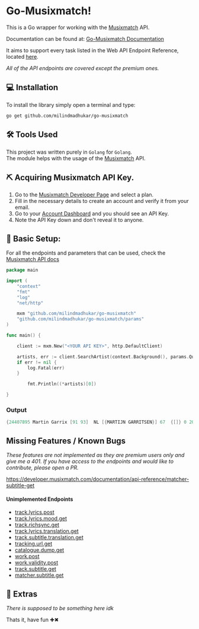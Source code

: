 
# Go-Musixmatch!

This is a Go wrapper for working with the [Musixmatch](https://www.musixmatch.com/) API.

Documentation can be found at: [Go-Musixmatch Documentation](https://pkg.go.dev/github.com/milindmadhukar/go-musixmatch)

It aims to support every task listed in the Web API Endpoint Reference, located [here](https://developer.musixmatch.com/documentation).

*All of the API endpoints are covered except the premium ones.*


## 💻 Installation
To install the library simply open a terminal and type:
```
go get github.com/milindmadhukar/go-musixmatch
```

## ️️🛠️ Tools Used

This project was written purely in `Golang` for `Golang`.</br>
The module helps with the usage of the [Musixmatch](https://developer.musixmatch.com/documentation) API.

## ⛏️  Acquiring Musixmatch API Key.

1. Go to the [Musixmatch Developer Page](https://developer.musixmatch.com/plans) and select a plan.
1. Fill in the necessary details to create an account and verify it from your email.
1. Go to your [Account Dashboard](https://developer.musixmatch.com/admin/applications) and you should see an API Key.
1. Note the API Key down and don't reveal it to anyone.


## 🏁 Basic Setup:
For all the endpoints and parameters that can be used, check the [Musixmatch API docs](https://developer.musixmatch.com/documentation)

```go
package main

import (
	"context"
	"fmt"
	"log"
	"net/http"

	mxm "github.com/milindmadhukar/go-musixmatch"
	"github.com/milindmadhukar/go-musixmatch/params"
)

func main() {

	client := mxm.New("<YOUR API KEY>", http.DefaultClient)

	artists, err := client.SearchArtist(context.Background(), params.QueryArtist("Martin Garrix"))
	if err != nil {
		log.Fatal(err)
	}

        fmt.Println((*artists)[0])

}
```

### Output
```go
{24407895 Martin Garrix [91 93]  NL [{MARTIJN GARRITSEN}] 67  {[]} 0 2017-02-03 07:02:12 +0000 UTC 1996 1996-05-15  0000-00-00}
```

## Missing Features / Known Bugs
_These features are not implemented as they are premium users only and give me a 401. If you have access to the endpoints and would like to contribute, please open a PR._


https://developer.musixmatch.com/documentation/api-reference/matcher-subtitle-get

#### Unimplemented Endpoints
- [track.lyrics.post](https://developer.musixmatch.com/documentation/api-reference/track-lyrics-post)
- [track.lyrics.mood.get](https://developer.musixmatch.com/documentation/api-reference/track-lyrics-mood-get)
- [track.richsync.get](https://developer.musixmatch.com/documentation/api-reference/track-richsync-get)
- [track.lyrics.translation.get](https://developer.musixmatch.com/documentation/api-reference/track-lyrics-translation-get)
- [track.subtitle.translation.get](https://developer.musixmatch.com/documentation/api-reference/track-subtitle-translation-get)
- [tracking.url.get](https://developer.musixmatch.com/documentation/api-reference/tracking-url-get)
- [catalogue.dump.get](https://developer.musixmatch.com/documentation/api-reference/catalogue-dump-get)
- [work.post](https://developer.musixmatch.com/documentation/api-reference/work/work.post)
- [work.validity.post](https://developer.musixmatch.com/documentation/api-reference/work/work.post)
- [track.subtitle.get](https://developer.musixmatch.com/documentation/api-reference/track-subtitle-get)
- [matcher.subtitle.get](https://developer.musixmatch.com/documentation/api-reference/matcher-subtitle-get)



## 🧿 Extras

_There is supposed to be something here idk_

Thats it, have fun ✚✖
